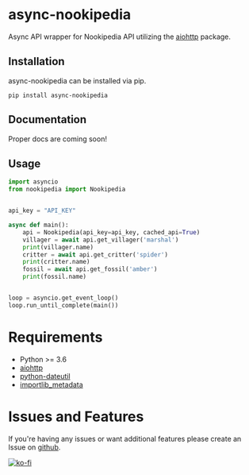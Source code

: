 # async-nookipedia
Async API wrapper for Nookipedia API utilizing the [aiohttp](https://docs.aiohttp.org/en/stable/) package.

## Installation
async-nookipedia can be installed via pip.

`pip install async-nookipedia`

## Documentation

Proper docs are coming soon!

## Usage
```python
import asyncio
from nookipedia import Nookipedia


api_key = "API_KEY"

async def main():
    api = Nookipedia(api_key=api_key, cached_api=True)
    villager = await api.get_villager('marshal')
    print(villager.name)
    critter = await api.get_critter('spider')
    print(critter.name)
    fossil = await api.get_fossil('amber')
    print(fossil.name)


loop = asyncio.get_event_loop()
loop.run_until_complete(main())
```

# Requirements
- Python >= 3.6
- [aiohttp](https://docs.aiohttp.org/en/stable/)
- [python-dateutil](https://dateutil.readthedocs.io/en/stable/) 
- [importlib_metadata](https://importlib-metadata.readthedocs.io/en/latest/)

# Issues and Features
If you're having any issues or want additional features please create an Issue on [github](https://github.com/makupi/async-nookipedia/issues).

[![ko-fi](https://www.ko-fi.com/img/githubbutton_sm.svg)](https://ko-fi.com/A0A015HXK)